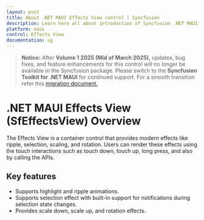 ```yaml
---
layout: post
title: About .NET MAUI Effects View control | Syncfusion
description: Learn here all about introduction of Syncfusion .NET MAUI Effects View (SfEffectsView) control, its elements and more.
platform: maui
control: Effects View
documentation: ug
---
```


>**Notice:** After **Volume 1 2025 (Mid of March 2025),** updates, bug fixes, and feature enhancements for this control will no longer be available in the Syncfusion package. Please switch to the **Syncfusion Toolkit for .NET MAUI** for continued support. For a smooth transition refer this [migration document.](https://help.syncfusion.com/maui-toolkit/migration)

# .NET MAUI Effects View (SfEffectsView) Overview

The Effects View is a container control that provides modern effects like ripple, selection, scaling, and rotation. Users can render these effects using the touch interactions such as touch down, touch up, long press, and also by calling the APIs.

## Key features

* Supports highlight and ripple animations.
* Supports selection effect with built-in support for notifications during selection state changes.
* Provides scale down, scale up, and rotation effects.